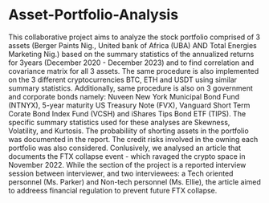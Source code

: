 # Asset-Portfolio-Analysis
This collaborative project aims to analyze the stock portfolio comprised of 3 assets (Berger Paints Nig., United bank of Africa (UBA) AND Total Energies Marketing Nig.) based on the summary statistics of the annualized returns for 3years (December 2020 - December 2023) and to find correlation and covariance matrix for all 3 assets. 
The same procedure is also implemented on the 3 different cryptocurrencies BTC, ETH and USDT using similar summary statistics.
Additionally, same procedure is also on 3 government and corporate bonds namely: Nuveen New York Municipal Bond Fund (NTNYX), 5-year maturity US Treasury Note (FVX), Vanguard Short Term Corate Bond Index Fund (VCSH) and iShares Tips Bond ETF (TIPS).
The specific summary statistics used for these analyses are Skewness, Volatility, and Kurtosis.
The probabiliity of shorting assets in the portfolio was documented in the report. The credit risks involved in the owning each portfolio was also considered.
Conlusively, we analysed an article that documents the FTX collapse event - which ravaged the crypto space in November 2022. While the section of the project is a reported interview session between interviewer, and two interviewees: a Tech oriented personnel (Ms. Parker) and Non-tech personnel (Ms. Ellie), the article aimed to addreess financial regulation to prevent future FTX collapse. 
